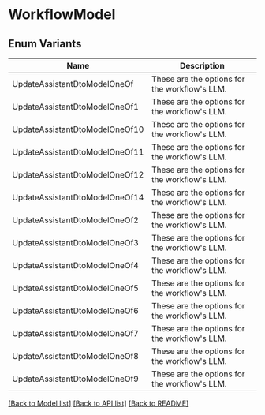 # WorkflowModel

## Enum Variants

| Name | Description |
|---- | -----|
| UpdateAssistantDtoModelOneOf | These are the options for the workflow&#39;s LLM. |
| UpdateAssistantDtoModelOneOf1 | These are the options for the workflow&#39;s LLM. |
| UpdateAssistantDtoModelOneOf10 | These are the options for the workflow&#39;s LLM. |
| UpdateAssistantDtoModelOneOf11 | These are the options for the workflow&#39;s LLM. |
| UpdateAssistantDtoModelOneOf12 | These are the options for the workflow&#39;s LLM. |
| UpdateAssistantDtoModelOneOf14 | These are the options for the workflow&#39;s LLM. |
| UpdateAssistantDtoModelOneOf2 | These are the options for the workflow&#39;s LLM. |
| UpdateAssistantDtoModelOneOf3 | These are the options for the workflow&#39;s LLM. |
| UpdateAssistantDtoModelOneOf4 | These are the options for the workflow&#39;s LLM. |
| UpdateAssistantDtoModelOneOf5 | These are the options for the workflow&#39;s LLM. |
| UpdateAssistantDtoModelOneOf6 | These are the options for the workflow&#39;s LLM. |
| UpdateAssistantDtoModelOneOf7 | These are the options for the workflow&#39;s LLM. |
| UpdateAssistantDtoModelOneOf8 | These are the options for the workflow&#39;s LLM. |
| UpdateAssistantDtoModelOneOf9 | These are the options for the workflow&#39;s LLM. |

[[Back to Model list]](../README.md#documentation-for-models) [[Back to API list]](../README.md#documentation-for-api-endpoints) [[Back to README]](../README.md)



